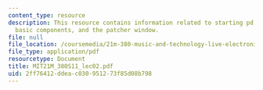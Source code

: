 ```yaml
---
content_type: resource
description: This resource contains information related to starting pd, the pd window,
  basic components, and the patcher window.
file: null
file_location: /coursemedia/21m-380-music-and-technology-live-electronics-performance-practices-spring-2011/2ff76412ddeac030951273f85d08b798_MIT21M_380S11_lec02.pdf
file_type: application/pdf
resourcetype: Document
title: MIT21M_380S11_lec02.pdf
uid: 2ff76412-ddea-c030-9512-73f85d08b798
---
```

